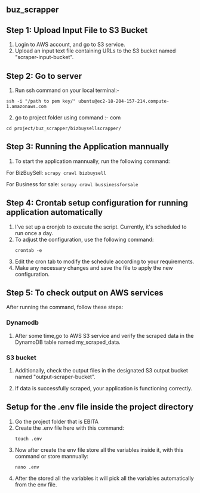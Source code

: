 ## buz_scrapper

## Step 1: Upload Input File to S3 Bucket

1. Login to AWS account, and go to S3 service.
2. Upload an input text file containing URLs to the S3 bucket named "scraper-input-bucket".

## Step 2: Go to server 

1. Run ssh command on your local terminal:-

```
ssh -i "/path to pem key/" ubuntu@ec2-18-204-157-214.compute-1.amazonaws.com
```

2. go to project folder using command :-
com
```
cd project/buz_scrapper/bizbuysellscrapper/
```
## Step 3: Running the Application mannually
1. To start the application mannually, run the following command:

For BizBuySell:
    ```
    scrapy crawl bizbuysell
    ```

For Business for sale:
    ```
    scrapy crawl bussinessforsale
    ```

## Step 4: Crontab setup configuration for running application automatically

1. I've set up a cronjob to execute the script. Currently, it's scheduled to run once a day.
2. To adjust the configuration, use the following command:
   ```
   crontab -e

    ```
3. Edit the cron tab to modify the schedule according to your requirements.
4. Make any necessary changes and save the file to apply the new configuration.


## Step 5: To check output on AWS services

After running the command, follow these steps:

### Dynamodb
1. After some time,go to AWS S3 service and verify the scraped data in the DynamoDB table named my_scraped_data.

### S3 bucket
1. Additionally, check the output files in the designated S3 output bucket named "output-scraper-bucket".

3. If data is successfully scraped, your application is functioning correctly.


## Setup for the .env file inside the project directory
1. Go the project folder that is EBITA
2. Create the .env file here with this command:
    ```
    touch .env
    ```
3. Now after create the env file store all the variables inside it, with this command or store mannually:
    ```
    nano .env
    ```
4. After the stored all the variables it will pick all the variables automatically from the env file.